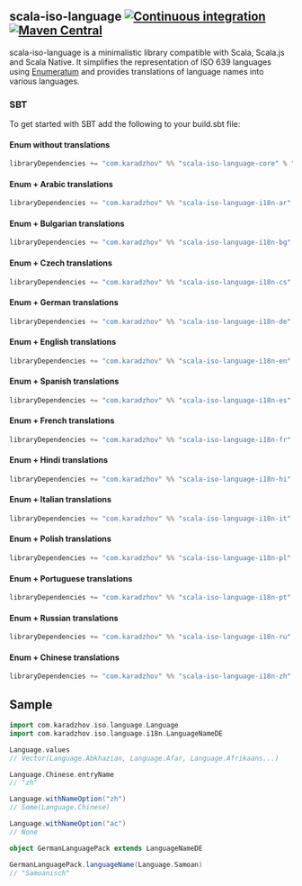 ## scala-iso-language [![Continuous integration](https://github.com/karadzhov/scala-iso-language/actions/workflows/release.yml/badge.svg)](https://github.com/karadzhov/scala-iso-language/actions/workflows/release.yml) [![Maven Central](https://maven-badges.herokuapp.com/maven-central/com.karadzhov/scala-iso-language-core_2.12/badge.svg)](https://maven-badges.herokuapp.com/maven-central/com.karadzhov/scala-iso-language-core_2.12)

scala-iso-language is a minimalistic library compatible with Scala, Scala.js and Scala Native. It simplifies the representation of ISO 639 languages using [Enumeratum](https://github.com/lloydmeta/enumeratum) and provides translations of language names into various languages.

### SBT

To get started with SBT add the following to your build.sbt file:

#### Enum without translations
``` scala   
libraryDependencies += "com.karadzhov" %% "scala-iso-language-core" % "0.4.0"
```

#### Enum + Arabic translations
``` scala   
libraryDependencies += "com.karadzhov" %% "scala-iso-language-i18n-ar" % "0.4.0"
```

#### Enum + Bulgarian translations 
``` scala   
libraryDependencies += "com.karadzhov" %% "scala-iso-language-i18n-bg" % "0.4.0"
```

#### Enum + Czech translations 
``` scala   
libraryDependencies += "com.karadzhov" %% "scala-iso-language-i18n-cs" % "0.4.0"
```

#### Enum + German translations 
``` scala   
libraryDependencies += "com.karadzhov" %% "scala-iso-language-i18n-de" % "0.4.0"
```

#### Enum + English translations
``` scala   
libraryDependencies += "com.karadzhov" %% "scala-iso-language-i18n-en" % "0.4.0"
```

#### Enum + Spanish translations
``` scala   
libraryDependencies += "com.karadzhov" %% "scala-iso-language-i18n-es" % "0.4.0"
```

#### Enum + French translations
``` scala   
libraryDependencies += "com.karadzhov" %% "scala-iso-language-i18n-fr" % "0.4.0"
```

#### Enum + Hindi translations
``` scala   
libraryDependencies += "com.karadzhov" %% "scala-iso-language-i18n-hi" % "0.4.0"
```

#### Enum + Italian translations
``` scala   
libraryDependencies += "com.karadzhov" %% "scala-iso-language-i18n-it" % "0.4.0"
```

#### Enum + Polish translations
``` scala   
libraryDependencies += "com.karadzhov" %% "scala-iso-language-i18n-pl" % "0.4.0"
```

#### Enum + Portuguese translations
``` scala   
libraryDependencies += "com.karadzhov" %% "scala-iso-language-i18n-pt" % "0.4.0"
```

#### Enum + Russian translations
``` scala   
libraryDependencies += "com.karadzhov" %% "scala-iso-language-i18n-ru" % "0.4.0"
```

#### Enum + Chinese translations
``` scala   
libraryDependencies += "com.karadzhov" %% "scala-iso-language-i18n-zh" % "0.4.0"
```

## Sample

```scala
import com.karadzhov.iso.language.Language
import com.karadzhov.iso.language.i18n.LanguageNameDE

Language.values
// Vector(Language.Abkhazian, Language.Afar, Language.Afrikaans...)

Language.Chinese.entryName
// "zh"

Language.withNameOption("zh")
// Some(Language.Chinese)

Language.withNameOption("ac")
// None

object GermanLanguagePack extends LanguageNameDE

GermanLanguagePack.languageName(Language.Samoan)
// "Samoanisch"

```